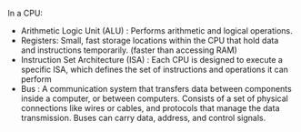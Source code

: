 In a CPU:

- Arithmetic Logic Unit (ALU) : Performs arithmetic and logical operations.
- Registers: Small, fast storage locations within the CPU that hold data and instructions temporarily. (faster than accessing RAM)
- Instruction Set Architecture (ISA) : Each CPU is designed to execute a specific ISA, which defines the set of instructions and operations it can perform
- Bus : A communication system that transfers data between components inside a computer, or between computers. Consists of a set of physical connections like wires or cables, and protocols that manage the data transmission. Buses can carry data, address, and control signals.
